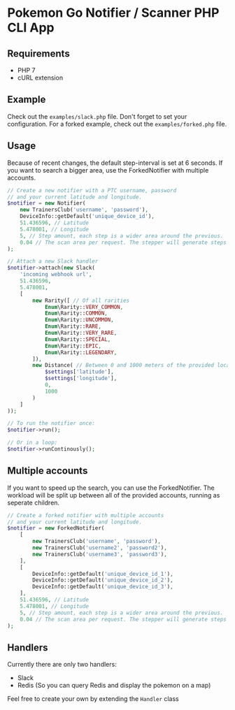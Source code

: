# Pokemon Go Notifier / Scanner PHP CLI App

## Requirements

* PHP 7
* cURL extension

## Example
Check out the ```examples/slack.php``` file. Don't forget to set your configuration.
For a forked example, check out the ```examples/forked.php``` file.

## Usage

Because of recent changes, the default step-interval is set at 6 seconds. If you want to search a bigger area, use the ForkedNotifier with multiple accounts.

```php
// Create a new notifier with a PTC username, password 
// and your current latitude and longitude.
$notifier = new Notifier(
    new TrainersClub('username', 'password'),
    DeviceInfo::getDefault('unique_device_id'),
    51.436596, // Latitude
    5.478001, // Longitude
    5, // Step amount, each step is a wider area around the previous.
    0.04 // The scan area per request. The stepper will generate steps based on this and the amount of steps.
);

// Attach a new Slack handler
$notifier->attach(new Slack(
    'incoming webhook url',
    51.436596,
    5.478001,
    [
        new Rarity([ // Of all rarities
            Enum\Rarity::VERY_COMMON,
            Enum\Rarity::COMMON,
            Enum\Rarity::UNCOMMON,
            Enum\Rarity::RARE,
            Enum\Rarity::VERY_RARE,
            Enum\Rarity::SPECIAL,
            Enum\Rarity::EPIC,
            Enum\Rarity::LEGENDARY,
        ]),
        new Distance( // Between 0 and 1000 meters of the provided location
            $settings['latitude'],
            $settings['longitude'],
            0,
            1000
        )
    ]
));

// To run the notifier once:
$notifier->run();

// Or in a loop:
$notifier->runContinously();
```

## Multiple accounts

If you want to speed up the search, you can use the ForkedNotifier.
The workload will be split up between all of the provided accounts, running as seperate children.

```php
// Create a forked notifier with multiple accounts
// and your current latitude and longitude.
$notifier = new ForkedNotifier(
    [
        new TrainersClub('username', 'password'),
        new TrainersClub('username2', 'password2'),
        new TrainersClub('username3', 'password3'),
    ],
    [
        DeviceInfo::getDefault('unique_device_id_1'),
        DeviceInfo::getDefault('unique_device_id_2'),
        DeviceInfo::getDefault('unique_device_id_3'),
    ],
    51.436596, // Latitude
    5.478001, // Longitude
    5, // Step amount, each step is a wider area around the previous.
    0.04 // The scan area per request. The stepper will generate steps based on this and the amount of steps.
);
```

## Handlers

Currently there are only two handlers:

* Slack
* Redis (So you can query Redis and display the pokemon on a map)

Feel free to create your own by extending the ```Handler``` class
